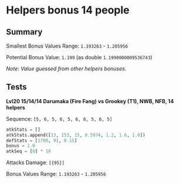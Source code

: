# Helpers bonus 14 people

## Summary

Smallest Bonus Values Range: `1.193263` - `1.205956`

Potential Bonus Value: `1.199` (as double `1.1990000009536743`)

*Note: Value guessed from other helpers bonuses.*

## Tests

**Lvl20 15/14/14 Darumaka (Fire Fang) vs Grookey (T1), NWB, NFB, 14 helpers**

Sequence: `[5, 6, 5, 6, 5, 6, 6, 5, 6, 5]`

```python
atkStats = []
atkStats.append([13, 153, 15, 0.5974, 1.2, 1.6, 1.0])
defStats = [1700, 91, 0.15]
bonus = 1.0
atkSeq = [0] * 10
```

Attacks Damage: `[{95}]`

Bonus Values Range: `1.193263` - `1.205956`
